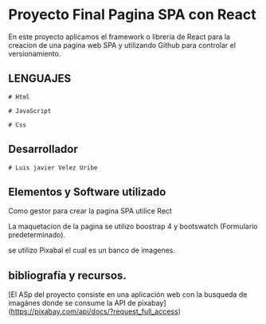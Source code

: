 # Proyecto Final Pagina SPA con React

En este proyecto aplicamos el framework o libreria de React para la creacion de una pagina web SPA y utilizando Github para controlar
el versionamiento.

## LENGUAJES

``` 
# Html

# JavaScript

# Css
```

## Desarrollador
``` 
# Luis javier Velez Uribe

```
## Elementos y Software utilizado

Como gestor para crear la pagina SPA utilice Rect

La maquetacion de la pagina se utilizo boostrap 4 y bootswatch (Formulario predeterminado).

se utilizo Pixabal el cual es un banco de imagenes.

## bibliografía y recursos.

 [El ASp del proyecto consiste en una aplicación web con la busqueda de imagánes donde se consume la API de pixabay]
 (https://pixabay.com/api/docs/?request_full_access)


